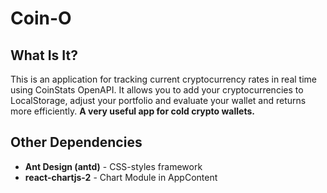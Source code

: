 # Coin-O

## What Is It?

This is an application for tracking current cryptocurrency rates in real time using CoinStats OpenAPI. It allows you to add your cryptocurrencies to LocalStorage, adjust your portfolio and evaluate your wallet and returns more efficiently. **A very useful app for cold crypto wallets.**

## Other Dependencies

- **Ant Design (antd)** - CSS-styles framework
- **react-chartjs-2** - Chart Module in AppContent
